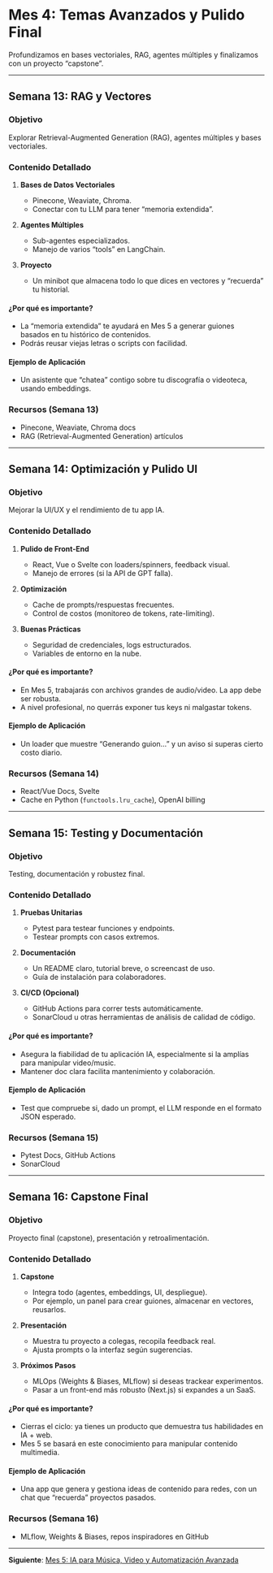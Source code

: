 # Mes 4: Temas Avanzados y Pulido Final

Profundizamos en bases vectoriales, RAG, agentes múltiples y finalizamos con un proyecto “capstone”.

---

## Semana 13: RAG y Vectores

### Objetivo
Explorar Retrieval-Augmented Generation (RAG), agentes múltiples y bases vectoriales.

### Contenido Detallado

1. **Bases de Datos Vectoriales**  
   - Pinecone, Weaviate, Chroma.  
   - Conectar con tu LLM para tener “memoria extendida”.

2. **Agentes Múltiples**  
   - Sub-agentes especializados.  
   - Manejo de varios “tools” en LangChain.

3. **Proyecto**  
   - Un minibot que almacena todo lo que dices en vectores y “recuerda” tu historial.

#### ¿Por qué es importante?
- La “memoria extendida” te ayudará en Mes 5 a generar guiones basados en tu histórico de contenidos.
- Podrás reusar viejas letras o scripts con facilidad.

#### Ejemplo de Aplicación
- Un asistente que “chatea” contigo sobre tu discografía o videoteca, usando embeddings.

### Recursos (Semana 13)
- Pinecone, Weaviate, Chroma docs  
- RAG (Retrieval-Augmented Generation) artículos

---

## Semana 14: Optimización y Pulido UI

### Objetivo
Mejorar la UI/UX y el rendimiento de tu app IA.

### Contenido Detallado

1. **Pulido de Front-End**  
   - React, Vue o Svelte con loaders/spinners, feedback visual.  
   - Manejo de errores (si la API de GPT falla).

2. **Optimización**  
   - Cache de prompts/respuestas frecuentes.  
   - Control de costos (monitoreo de tokens, rate-limiting).

3. **Buenas Prácticas**  
   - Seguridad de credenciales, logs estructurados.  
   - Variables de entorno en la nube.

#### ¿Por qué es importante?
- En Mes 5, trabajarás con archivos grandes de audio/video. La app debe ser robusta.  
- A nivel profesional, no querrás exponer tus keys ni malgastar tokens.

#### Ejemplo de Aplicación
- Un loader que muestre “Generando guion…” y un aviso si superas cierto costo diario.

### Recursos (Semana 14)
- React/Vue Docs, Svelte  
- Cache en Python (`functools.lru_cache`), OpenAI billing

---

## Semana 15: Testing y Documentación

### Objetivo
Testing, documentación y robustez final.

### Contenido Detallado

1. **Pruebas Unitarias**  
   - Pytest para testear funciones y endpoints.  
   - Testear prompts con casos extremos.

2. **Documentación**  
   - Un README claro, tutorial breve, o screencast de uso.  
   - Guía de instalación para colaboradores.

3. **CI/CD (Opcional)**  
   - GitHub Actions para correr tests automáticamente.  
   - SonarCloud u otras herramientas de análisis de calidad de código.

#### ¿Por qué es importante?
- Asegura la fiabilidad de tu aplicación IA, especialmente si la amplías para manipular video/music.  
- Mantener doc clara facilita mantenimiento y colaboración.

#### Ejemplo de Aplicación
- Test que compruebe si, dado un prompt, el LLM responde en el formato JSON esperado.

### Recursos (Semana 15)
- Pytest Docs, GitHub Actions  
- SonarCloud

---

## Semana 16: Capstone Final

### Objetivo
Proyecto final (capstone), presentación y retroalimentación.

### Contenido Detallado

1. **Capstone**  
   - Integra todo (agentes, embeddings, UI, despliegue).  
   - Por ejemplo, un panel para crear guiones, almacenar en vectores, reusarlos.

2. **Presentación**  
   - Muestra tu proyecto a colegas, recopila feedback real.  
   - Ajusta prompts o la interfaz según sugerencias.

3. **Próximos Pasos**  
   - MLOps (Weights & Biases, MLflow) si deseas trackear experimentos.  
   - Pasar a un front-end más robusto (Next.js) si expandes a un SaaS.

#### ¿Por qué es importante?
- Cierras el ciclo: ya tienes un producto que demuestra tus habilidades en IA + web.  
- Mes 5 se basará en este conocimiento para manipular contenido multimedia.

#### Ejemplo de Aplicación
- Una app que genera y gestiona ideas de contenido para redes, con un chat que “recuerda” proyectos pasados.

### Recursos (Semana 16)
- MLflow, Weights & Biases, repos inspiradores en GitHub

---

**Siguiente**: [Mes 5: IA para Música, Video y Automatización Avanzada](Mes-5-MusicaVideo.md)
